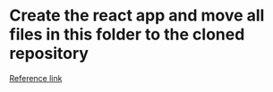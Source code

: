 # Create the react app and move all files in this folder to the cloned repository

[Reference link](https://www.belatrixsf.com/blog/dockerize-angular-react-vue-web-apps/)